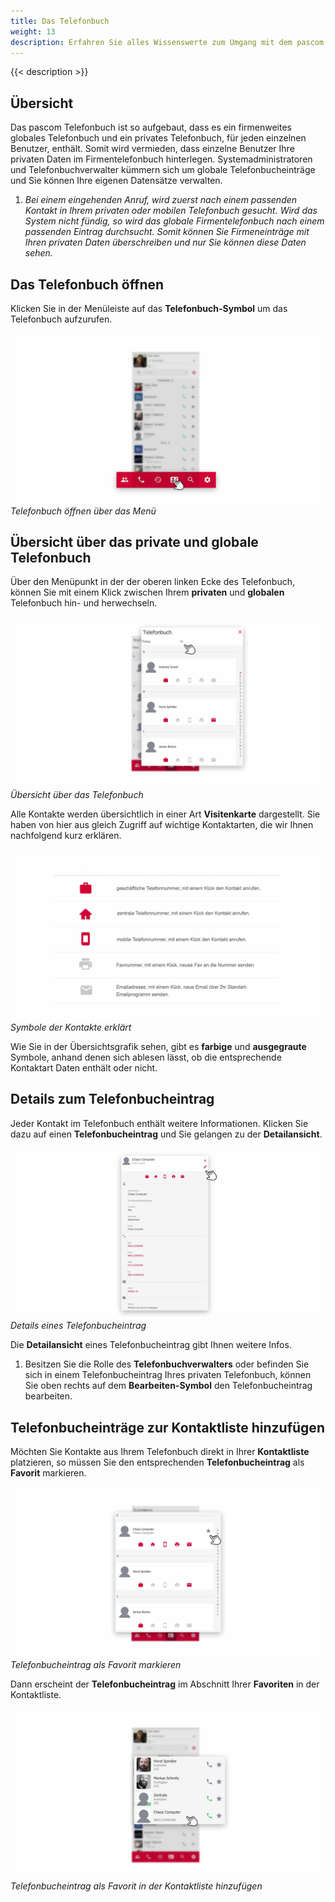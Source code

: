 ```yaml
---
title: Das Telefonbuch
weight: 13
description: Erfahren Sie alles Wissenswerte zum Umgang mit dem pascom Telefonbuch
---
```

 
{{< description >}}


## Übersicht


Das pascom Telefonbuch ist so aufgebaut, dass es ein firmenweites globales Telefonbuch und ein privates Telefonbuch, für jeden einzelnen Benutzer, enthält. Somit wird vermieden, dass einzelne Benutzer Ihre privaten Daten im Firmentelefonbuch hinterlegen. Systemadministratoren und Telefonbuchverwalter kümmern sich um globale Telefonbucheinträge und Sie können Ihre eigenen Datensätze verwalten. 

1. *Bei einem eingehenden Anruf, wird zuerst nach einem passenden Kontakt in Ihrem privaten oder mobilen Telefonbuch gesucht. Wird das System nicht fündig, so wird das globale Firmentelefonbuch nach einem passenden Eintrag durchsucht. Somit können Sie Firmeneinträge mit Ihren privaten Daten überschreiben und nur Sie können diese Daten sehen.* 

## Das Telefonbuch öffnen

Klicken Sie in der Menüleiste auf das **Telefonbuch-Symbol** um das Telefonbuch aufzurufen.

![Telefonbuch öffnen](open_phonebook.jpg)
*Telefonbuch öffnen über das Menü*
</br>

## Übersicht über das private und globale Telefonbuch

Über den Menüpunkt in der der oberen linken Ecke des Telefonbuch, können Sie mit einem Klick zwischen Ihrem **privaten** und **globalen** Telefonbuch hin- und herwechseln. 


![Übersicht Telefonbuch](overview_phonebook.de.jpg)
*Übersicht über das Telefonbuch*
</br>

Alle Kontakte werden übersichtlich in einer Art **Visitenkarte** dargestellt. Sie haben von hier aus gleich Zugriff auf wichtige Kontaktarten, die wir Ihnen nachfolgend kurz erklären. 

![Übersicht Telefonbuch](symbols_phonebook.de.jpg)
*Symbole der Kontakte erklärt*
</br>

Wie Sie in der Übersichtsgrafik sehen, gibt es **farbige** und **ausgegraute** Symbole, anhand denen sich ablesen lässt, ob die entsprechende Kontaktart Daten enthält oder nicht. 

## Details zum Telefonbucheintrag

Jeder Kontakt im Telefonbuch enthält weitere Informationen. Klicken Sie dazu auf einen **Telefonbucheintrag** und Sie gelangen zu der **Detailansicht**.

![Details Telefonbucheintrag](details_phonebook.de.jpg)
*Details eines Telefonbucheintrag*
</br>

Die **Detailansicht** eines Telefonbucheintrag gibt Ihnen weitere Infos. 

1. Besitzen Sie die Rolle des **Telefonbuchverwalters** oder befinden Sie sich in einem Telefonbucheintrag Ihres privaten Telefonbuch, können Sie oben rechts auf dem **Bearbeiten-Symbol** den Telefonbucheintrag bearbeiten. 


## Telefonbucheinträge zur Kontaktliste hinzufügen

Möchten Sie Kontakte aus Ihrem Telefonbuch direkt in Ihrer **Kontaktliste** platzieren, so müssen Sie den entsprechenden **Telefonbucheintrag** als **Favorit** markieren.

![Telefonbucheintrag Favorit](add_favorit.jpg)
*Telefonbucheintrag als Favorit markieren*

Dann erscheint der **Telefonbucheintrag** im Abschnitt Ihrer **Favoriten** in der Kontaktliste.

![Telefonbucheintrag als Favorit in Kontaktliste](favorit_in_contactlist.jpg)
*Telefonbucheintrag als Favorit in der Kontaktliste hinzufügen*

<br />

